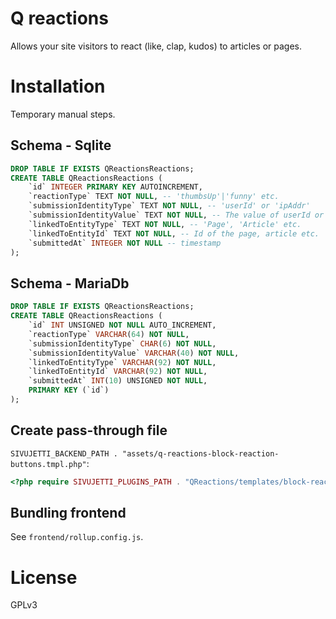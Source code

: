 # Q reactions

Allows your site visitors to react (like, clap, kudos) to articles or pages.

# Installation

Temporary manual steps.

## Schema - Sqlite

```sql
DROP TABLE IF EXISTS QReactionsReactions;
CREATE TABLE QReactionsReactions (
    `id` INTEGER PRIMARY KEY AUTOINCREMENT,
    `reactionType` TEXT NOT NULL, -- 'thumbsUp'|'funny' etc.
    `submissionIdentityType` TEXT NOT NULL, -- 'userId' or 'ipAddr'
    `submissionIdentityValue` TEXT NOT NULL, -- The value of userId or sha1'd REMOTE_ADDR
    `linkedToEntityType` TEXT NOT NULL, -- 'Page', 'Article' etc.
    `linkedToEntityId` TEXT NOT NULL, -- Id of the page, article etc.
    `submittedAt` INTEGER NOT NULL -- timestamp
);
```

## Schema - MariaDb

```sql
DROP TABLE IF EXISTS QReactionsReactions;
CREATE TABLE QReactionsReactions (
    `id` INT UNSIGNED NOT NULL AUTO_INCREMENT,
    `reactionType` VARCHAR(64) NOT NULL,
    `submissionIdentityType` CHAR(6) NOT NULL,
    `submissionIdentityValue` VARCHAR(40) NOT NULL,
    `linkedToEntityType` VARCHAR(92) NOT NULL,
    `linkedToEntityId` VARCHAR(92) NOT NULL,
    `submittedAt` INT(10) UNSIGNED NOT NULL,
    PRIMARY KEY (`id`)
);
```

## Create pass-through file

`SIVUJETTI_BACKEND_PATH . "assets/q-reactions-block-reaction-buttons.tmpl.php"`:

```php
<?php require SIVUJETTI_PLUGINS_PATH . "QReactions/templates/block-reaction-buttons.tmpl.php" ?>
```

## Bundling frontend

See `frontend/rollup.config.js`.

# License

GPLv3